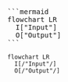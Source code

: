 <pre>
```mermaid
flowchart LR
  I["Input"]
  O["Output"]
```
</pre>

```mermaid
flowchart LR
  I[/"Input"/]
  O[/"Output"/]
```
